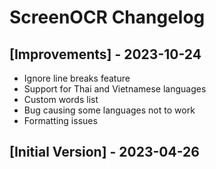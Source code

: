 # ScreenOCR Changelog

## [Improvements] - 2023-10-24
- Ignore line breaks feature
- Support for Thai and Vietnamese languages
- Custom words list
- Bug causing some languages not to work
- Formatting issues

## [Initial Version] - 2023-04-26
